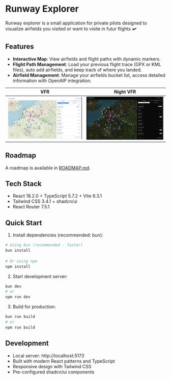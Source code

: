 # Runway Explorer

Runway explorer is a small application for private pilots designed to visualize airfields you visited or want to visite in futur flights 🛩️

## Features
- **Interactive Map**: View airfields and flight paths with dynamic markers.
- **Flight Path Management**: Load your previous flight trace (GPX or KML files), auto add airfields, and keep track of where you landed.
- **Airfield Management**: Manage your airfields bucket list, access detailed information with OpenAIP integration.

|VFR|Night VFR|
|---|---|
|<img src="runway_explorer_lightmode.jpg">|<img src="runway_explorer_darkmode.jpg">|

## Roadmap
A roadmap is available in [ROADMAP.md](ROADMAP.md).

## Tech Stack
- React 18.2.0 + TypeScript 5.7.2 + Vite 6.3.1
- Tailwind CSS 3.4.1 + shadcn/ui
- React Router 7.5.1

## Quick Start

1. Install dependencies (recommended: bun):
```bash
# Using bun (recommended - faster)
bun install

# Or using npm
npm install
```

2. Start development server:
```bash
bun dev
# or
npm run dev
```

3. Build for production:
```bash
bun run build
# or
npm run build
```

## Development
- Local server: http://localhost:5173
- Built with modern React patterns and TypeScript
- Responsive design with Tailwind CSS
- Pre-configured shadcn/ui components
